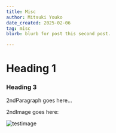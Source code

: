 ```yaml
---
title: Misc
author: Mitsuki Youko
date_created: 2025-02-06
tag: misc
blurb: blurb for post this second post.

---
```


# Heading 1

### Heading 3

2ndParagraph goes here...

2ndImage goes here:

<test what its like to put an image here..>

![testimage](/src/assets/img/example/ollie.png)